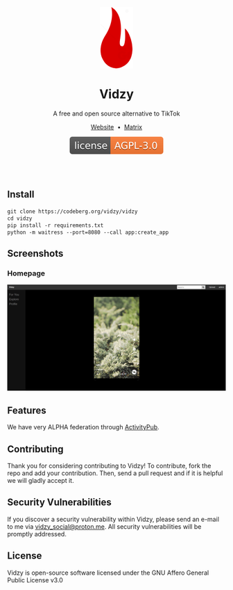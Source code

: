<div align="center">
<img src="static/logo.png">
<h1>Vidzy</h1>
A free and open source alternative to TikTok

<a href="https://vidzy.codeberg.page/">Website</a>
&nbsp;•&nbsp;
<a href="https://matrix.to/#/#vidzysocial:fedora.im">Matrix</a>

![License: AGPL-v3.0](./license_badge.svg)
</div>

<br><br>

## Install

	git clone https://codeberg.org/vidzy/vidzy
	cd vidzy
	pip install -r requirements.txt
	python -m waitress --port=8080 --call app:create_app

## Screenshots

### Homepage
![Homepage Screenshot](./screenshots/homepage.png)

## Features

We have very ALPHA federation through [ActivityPub](https://www.w3.org/TR/activitypub/).

## Contributing

Thank you for considering contributing to Vidzy! To contribute, fork the repo and add your contribution. Then, send a pull request and if it is helpful we will gladly accept it.

## Security Vulnerabilities

If you discover a security vulnerability within Vidzy, please send an e-mail to me via [vidzy_social@proton.me](mailto:vidzy_social@proton.me). All security vulnerabilities will be promptly addressed.

## License

Vidzy is open-source software licensed under the GNU Affero General Public License v3.0